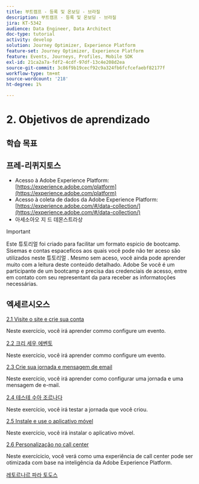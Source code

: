 ```yaml
---
title: 부트캠프 - 등록 및 온보딩 - 브라질
description: 부트캠프 - 등록 및 온보딩 - 브라질
jira: KT-5342
audience: Data Engineer, Data Architect
doc-type: tutorial
activity: develop
solution: Journey Optimizer, Experience Platform
feature-set: Journey Optimizer, Experience Platform
feature: Events, Journeys, Profiles, Mobile SDK
exl-id: 21ca2a7a-fdf2-4cdf-97df-13c4e208d2ea
source-git-commit: 3c86f9b19cecf92c9a324fb6fcfcefaebf82177f
workflow-type: tm+mt
source-wordcount: '218'
ht-degree: 1%

---
```


# 2. Objetivos de aprendizado

## 학습 목표

## 프레-리퀴지토스

- Acesso à Adobe Experience Platform: [https://experience.adobe.com/platform](https://experience.adobe.com/platform)
- Acesso à coleta de dados da Adobe Experience Platform: [https://experience.adobe.com/#/data-collection/](https://experience.adobe.com/#/data-collection/)
- 아세소아오 지 드 데몬스트라상

>[!IMPORTANT]
>
>Este 튜토리얼 foi criado para facilitar um formato espicio de bootcamp. Sisemas e contas espaceficos aos quais você pode não ter aceso são utilizados neste 튜토리얼 . Mesmo sem aceso, você ainda pode aprender muito com a leitura deste conteúdo detalhado. Adobe Se você é um participante de um bootcamp e precisa das credenciais de acesso, entre em contato com seu representant da para receber as informatoções necessárias.

## 엑세르시오스

[2.1 Visite o site e crie sua conta](./ex1.md)

Neste exercício, você irá aprender commo configure um evento.

[2.2 크리 세우 에벤토](./ex2.md)

Neste exercício, você irá aprender commo configure um evento.

[2.3 Crie sua jornada e mensagem de email](./ex3.md)

Neste exercício, você irá aprender como configurar uma jornada e uma mensagem de e-mail.

[2.4 테스테 수아 조르나다](./ex4.md)

Neste exercício, você irá testar a jornada que você criou.

[2.5 Instale e use o aplicativo móvel](./ex5.md)

Neste exercício, você irá instalar o aplicativo móvel.

[2.6 Personalização no call center](./ex6.md)

Neste exercícicio, você verá como uma experiência de call center pode ser otimizada com base na inteligência da Adobe Experience Platform.

[레토르나르 파라 토도스](../../overview.md)
